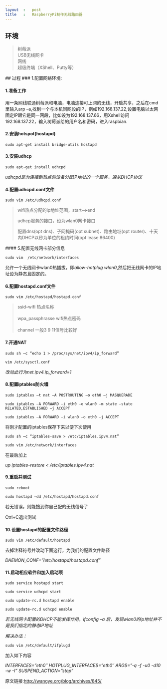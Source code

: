 ```yaml
---
layout	:	post
title	:	RaspberryPi制作无线路由器
---
```

## 环境
<blockquote>
树莓派<br>
USB无线网卡<br>
网线<br>
超级终端（XShell、Putty等）
</blockquote>
## 过程
### 1.配置网络环境:

#### 1.准备工作

用一条网线联通树莓派和电脑，电脑连接可上网的无线，开启共享，之后在cmd里输入arp –a,找到一个与本机同网段的IP，例如192.168.137.22,设置电脑以太网固定IP跟它是同一网段，比如设为192.168.137.66，用Xshell访问192.168.137.22，输入树莓派给的用户名和密码，进入raspbian.

#### 2.安装hotspot(hostapd)

`sudo apt-get install bridge-utils hostapd`

#### 3.安装udhcp

`sudo apt-get install udhcpd`

*udhcpd是为连接到热点的设备分配IP地址的一个服务，遵从DHCP协议*

#### 4.配置udhcpd.conf文件

`sudo vim /etc/udhcpd.conf`
<blockquote>
wifi热点分配的ip地址范围，start–>end

udhcp服务的接口，设为wlan0网卡接口

配置dns(opt dns)、子网掩码(opt subnet)、路由地址(opt router)、十天内DHCP以秒为单位的租约时间(opt lease 86400)
</blockquote>
#### 5.配置无线网卡部分信息

`sudo vim  /etc/network/interfaces`

允许一个无线网卡wlan0热插拔，即*allow-hotplug  wlan0*,然后把无线网卡的IP地址设为静态且固定的。


#### 6.配置hostapd.conf文件

`sudo vim /etc/hostapd/hostapd.conf`
<blockquote>
ssid–wifi	热点名称<br><br>
wpa_passphrasse	wifi热点密码<br><br>
channel	一般3 9 11信号比较好<br>
</blockquote> 

#### 7.开通NAT

`sudo sh –c “echo 1 > /proc/sys/net/ipv4/ip_forward”`

`vim /etc/sysctl.conf`

*改动此行为net.ipv4.ip_forward=1*

#### 8.配置iptables防火墙

`sudo iptables –t nat –A POSTROUTING –o eth0 –j MASQUERADE`

`sudo iptables –A FORWARD –i eth0 –o wlan0 –m state –state RELATED,ESTABLISHED –j ACCEPT`

`sudo iptables –A FORWARD –i wlan0 –o eth0 –j ACCEPT`

将刚才配置的iptables保存下来以便下次使用

`sudo sh –c “iptables-save > /etc/iptables.ipv4.nat”`

`sudo vim /etc/network/interfaces`

在最后加上

*up iptables-restore < /etc/iptables.ipv4.nat*

#### 9.重启并测试

`sudo reboot`

`sudo hostapd –dd /etc/hostapd/hostapd.conf`

若无错误，则能搜到你自己配的无线信号了

Ctrl+C退出测试

#### 10.设置hostapd的配置文件路径

`sudo vim /etc/default/hostapd`

去掉注释符号并改动下面这行，为我们的配置文件路径

*DAEMON_CONF=”/etc/hostapd/hostapd.conf”*

#### 11.启动相应软件和加入启动项

`sudo service hostapd start`

`sudo service udhcpd start`

`sudo update-rc.d hostapd enable`

`sudo update-rc.d udhcpd enable`

*若无线网卡配置的DHCP不能发挥作用，ifconfig –a 后，发现wlan0的ip地址并不是我们指定的静态IP地址*

*解决办法：*

`sudo vim /etc/default/ifplugd`

加入如下内容

*INTERFACES=”eth0″ HOTPLUG_INTERFACES=”eth0″ ARGS=”-q -f -u0 -d10 -w -I” SUSPEND_ACTION=”stop”*

原文链接:<http://wangye.org/blog/archives/845/>

